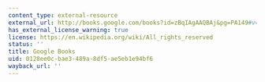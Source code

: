 ```yaml
---
content_type: external-resource
external_url: http://books.google.com/books?id=zBqIAgAAQBAj&pg=PA149#v=onepage
has_external_license_warning: true
license: https://en.wikipedia.org/wiki/All_rights_reserved
status: ''
title: Google Books
uid: 0128ee0c-bae3-489a-8df5-ae5eb1e94bf6
wayback_url: ''
---
```

